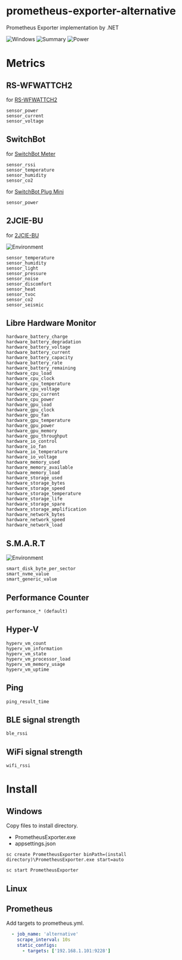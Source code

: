# prometheus-exporter-alternative

Prometheus Exporter implementation by .NET

![Windows](https://github.com/usausa/opentelemetry-extension/blob/main/Document/windows.png)
![Summary](https://github.com/usausa/opentelemetry-extension/blob/main/Document/summary.png)
![Power](https://github.com/usausa/opentelemetry-extension/blob/main/Document/power.png)

# Metrics

## RS-WFWATTCH2

for [RS-WFWATTCH2](https://www.ratocsystems.com/products/sensor/watt/rswfwattch2/)

```
sensor_power
sensor_current
sensor_voltage
```

## SwitchBot

for [SwitchBot Meter](https://www.switchbot.jp/products/switchbot-meter)

```
sensor_rssi
sensor_temperature
sensor_humidity
sensor_co2
```

for [SwitchBot Plug Mini](https://www.switchbot.jp/products/switchbot-plug-mini)

```
sensor_power
```

## 2JCIE-BU

for [2JCIE-BU](https://www.fa.omron.co.jp/products/family/3724/lineup.html)

![Environment](https://github.com/usausa/opentelemetry-extension/blob/main/Document/environment.png)

```
sensor_temperature
sensor_humidity
sensor_light
sensor_pressure
sensor_noise
sensor_discomfort
sensor_heat
sensor_tvoc
sensor_co2
sensor_seismic
```

## Libre Hardware Monitor

```
hardware_battery_charge
hardware_battery_degradation
hardware_battery_voltage
hardware_battery_current
hardware_battery_capacity
hardware_battery_rate
hardware_battery_remaining
hardware_cpu_load
hardware_cpu_clock
hardware_cpu_temperature
hardware_cpu_voltage
hardware_cpu_current
hardware_cpu_power
hardware_gpu_load
hardware_gpu_clock
hardware_gpu_fan
hardware_gpu_temperature
hardware_gpu_power
hardware_gpu_memory
hardware_gpu_throughput
hardware_io_control
hardware_io_fan
hardware_io_temperature
hardware_io_voltage
hardware_memory_used
hardware_memory_available
hardware_memory_load
hardware_storage_used
hardware_storage_bytes
hardware_storage_speed
hardware_storage_temperature
hardware_storage_life
hardware_storage_spare
hardware_storage_amplification
hardware_network_bytes
hardware_network_speed
hardware_network_load
```

## S.M.A.R.T

![Environment](https://github.com/usausa/opentelemetry-extension/blob/main/Document/smart.png)

```
smart_disk_byte_per_sector
smart_nvme_value
smart_generic_value
```

## Performance Counter

```
performance_* (default)
```

## Hyper-V

```
hyperv_vm_count
hyperv_vm_information
hyperv_vm_state
hyperv_vm_processor_load
hyperv_vm_memory_usage
hyperv_vm_uptime
```

## Ping

```
ping_result_time
```

## BLE signal strength


```
ble_rssi
```

## WiFi signal strength

```
wifi_rssi
```

# Install

## Windows

Copy files to install directory.

* PrometheusExporter.exe
* appsettings.json

```
sc create PrometheusExporter binPath=(install directory)\PrometheusExporter.exe start=auto
```

```
sc start PrometheusExporter
```

## Linux

## Prometheus

Add targets to prometheus.yml.

```yaml
  - job_name: 'alternative'
    scrape_interval: 10s
    static_configs:
      - targets: ['192.168.1.101:9228']
```
